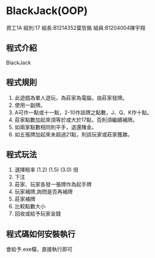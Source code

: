 # BlackJack(OOP)
資工1A
組別:17
組長:B1214352葉哲銘
組員:B1204004陳宇翔
## 程式介紹
BlackJack

## 程式規則
1. 此遊戲為單人遊玩，為莊家為電腦，由莊家發牌。
2. 使用一副牌。
3. A可作一點或十一點，2-10作該牌之點數，J、Q、K作十點。
4. 莊家點數加起來須等於或大於17點，否則須繼續補牌。
5. 如兩家點數相同則平手，退還賭金。
6. 如五張牌加起來未超過21點，則該玩家或莊家獲勝。

## 程式玩法
1. 選擇賠率 (1.2) (1.5) (3.0) 倍
2. 下注
3. 莊家、玩家各發一張牌作為起手牌
4. 玩家補牌,詢問是否再補牌
5. 莊家補牌
6. 比較點數大小
7. 回收或給予玩家金錢

## 程式碼如何安裝執行
會給予.exe檔，直接執行即可
